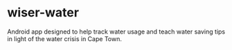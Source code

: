 # wiser-water
Android app designed to help track water usage and teach water saving tips in light of the water crisis in Cape Town.

